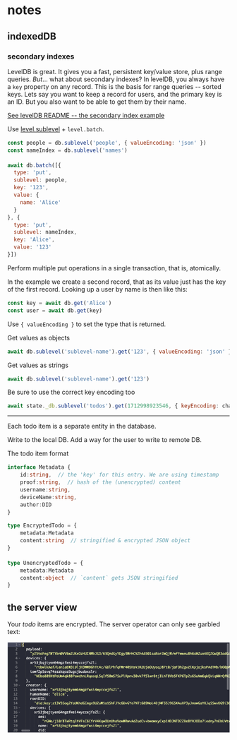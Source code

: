 # notes

## indexedDB

### secondary indexes

LevelDB is great. It gives you a fast, persistent key/value store, plus range queries. *But*... what about secondary indexes? In levelDB, you always have a `key` property on any record. This is the basis for range queries -- sorted keys. Lets say you want to keep a record for users, and the primary key is an ID. But you also want to be able to get them by their name.

[See levelDB README -- the secondary index example](https://github.com/Level/abstract-level?tab=readme-ov-file#dbbatchoperations-options)

Use [level.sublevel](https://github.com/Level/abstract-level?tab=readme-ov-file#sublevel) + `level.batch`.

```js
const people = db.sublevel('people', { valueEncoding: 'json' })
const nameIndex = db.sublevel('names')

await db.batch([{
  type: 'put',
  sublevel: people,
  key: '123',
  value: {
    name: 'Alice'
  }
}, {
  type: 'put',
  sublevel: nameIndex,
  key: 'Alice',
  value: '123'
}])
```

Perform multiple put operations in a single transaction, that is, atomically.

In the example we create a second record, that as its value just has the key of the first record. Looking up a user by name is then like this:

```js
const key = await db.get('Alice')
const user = await db.get(key)
```
Use `{ valueEncoding }` to set the type that is returned.

Get values as objects
```js
await db.sublevel('sublevel-name').get('123', { valueEncoding: 'json' })
```

Get values as strings
```js
await db.sublevel('sublevel-name').get('123')
```

Be sure to use the correct key encoding too

```js
await state._db.sublevel('todos').get(1712998923546, { keyEncoding: charwise })
```

-------------------------------


Each todo item is a separate entity in the database.

Write to the local DB. Add a way for the user to write to remote DB.

The todo item format

```ts
interface Metadata {
    id:string,  // the 'key' for this entry. We are using timestamp
    proof:string,  // hash of the (unencrypted) content
    username:string,
    deviceName:string,
    author:DID
}
```

```ts
type EncryptedTodo = {
    metadata:Metadata
    content:string  // stringified & encrypted JSON object
}

type UnencryptedTodo = {
    metadata:Metadata
    content:object  // `content` gets JSON stringified
}
```

## the server view
Your *todo* items are encrypted. The server operator can only see garbled text:

![Screenshot of database](image.png)
